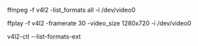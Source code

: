 ffmpeg -f v4l2 -list_formats all -i /dev/video0


ffplay -f v4l2 -framerate 30 -video_size 1280x720 -i /dev/video0

  v4l2-ctl --list-formats-ext

